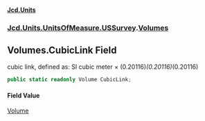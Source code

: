 #### [Jcd.Units](index.md 'index')
### [Jcd.Units.UnitsOfMeasure.USSurvey](Jcd.Units.UnitsOfMeasure.USSurvey.md 'Jcd.Units.UnitsOfMeasure.USSurvey').[Volumes](Volumes.md 'Jcd.Units.UnitsOfMeasure.USSurvey.Volumes')

## Volumes.CubicLink Field

cubic link, defined as: SI cubic meter × (0.20116)*(0.20116)*(0.20116)

```csharp
public static readonly Volume CubicLink;
```

#### Field Value
[Volume](Volume.md 'Jcd.Units.UnitTypes.Volume')